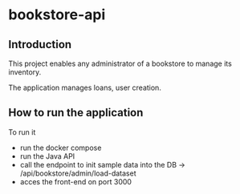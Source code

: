 # bookstore-api

## Introduction

This project enables any administrator of a bookstore to manage its inventory.

The application manages loans, user creation. 

## How to run the application

To run it
- run the docker compose
- run the Java API
- call the endpoint to init sample data into the DB -> /api/bookstore/admin/load-dataset
- acces the front-end on port 3000
